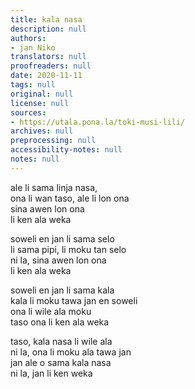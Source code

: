 ```yaml
---
title: kala nasa
description: null
authors:
- jan Niko
translators: null
proofreaders: null
date: 2020-11-11
tags: null
original: null
license: null
sources:
- https://utala.pona.la/toki-musi-lili/
archives: null
preprocessing: null
accessibility-notes: null
notes: null
---
```


ale li sama linja nasa,  
ona li wan taso, ale li lon ona  
sina awen lon ona  
li ken ala weka

soweli en jan li sama selo  
li sama pipi, li moku tan selo  
ni la, sina awen lon ona  
li ken ala weka

soweli en jan li sama kala  
kala li moku tawa jan en soweli  
ona li wile ala moku  
taso ona li ken ala weka

taso, kala nasa li wile ala  
ni la, ona li moku ala tawa jan  
jan ale o sama kala nasa  
ni la, jan li ken weka